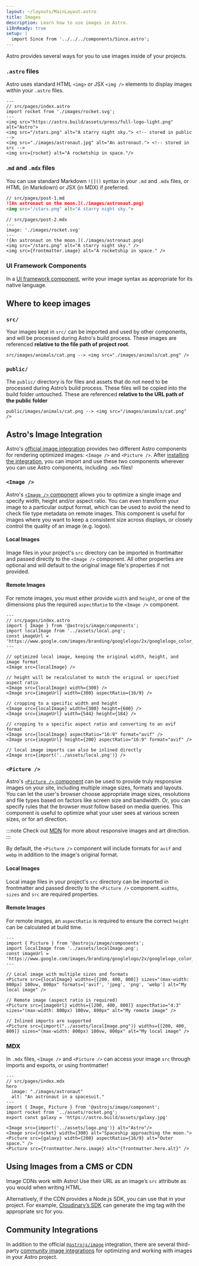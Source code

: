 ```yaml
---
layout: ~/layouts/MainLayout.astro
title: Images
description: Learn how to use images in Astro.
i18nReady: true
setup: |
  import Since from '../../../components/Since.astro';
---
```

Astro provides several ways for you to use images inside of your projects.

### `.astro` files

Astro uses standard HTML `<img>` or JSX `<img />` elements to display images within your `.astro` files. 

```astro
---
// src/pages/index.astro
import rocket from './images/rocket.svg';
---
<img src="https://astro.build/assets/press/full-logo-light.png" alt="Astro">
<img src="/stars.png" alt="A starry night sky."> <!-- stored in public -->
<img src="./images/astronaut.jpg" alt="An astronaut."> <!-- stored in src -->
<img src={rocket} alt="A rocketship in space."/>
```

### .`md` and `.mdx` files

You can use standard Markdown `![]()` syntax in your `.md` and `.mdx` files, or HTML (in Markdown) or JSX (in MDX) if preferred. 


```md
// src/pages/post-1.md
![An astronaut on the moon.](./images/astronaut.png)
<img src="/stars.png" alt="A starry night sky.">
```


```mdx
// src/pages/post-2.mdx
---
image: './images/rocket.svg'
---
![An astronaut on the moon.](./images/astronaut.png)
<img src="/stars.png" alt="A starry night sky." />
<img src={frontmatter.image} alt="A rocketship in space." />
```

### UI Framework Components

In a [UI framework component](/en/core-concepts/framework-components/), write your image syntax as appropriate for its native language.

## Where to keep images

### `src/`
Your images kept in `src/` can be imported and used by other components, and will be processed during Astro's build process. These images are referenced **relative to the file path of project root**.

```
src/images/animals/cat.png --> <img src="./images/animals/cat.png" />
```

### `public/`

The `public/` directory is for files and assets that do not need to be processed during Astro’s build process. These files will be copied into the build folder untouched. These are referenced **relative to the URL path of the public folder**

```
public/images/animals/cat.png --> <img src="/images/animals/cat.png" />
```

## Astro's Image Integration

Astro's [official image integration](/en/guides/integrations-guide/image/) provides two different Astro components for rendering optimized images: `<Image />` and `<Picture />`. After [installing the integration](/en/guides/integrations-guide/image/#installation), you can import and use these two components wherever you can use Astro components, including `.mdx` files!

### `<Image />`

Astro's [`<Image />` component](/en/guides/integrations-guide/image/#image-) allows you to optimize a single image and specify width, height and/or aspect ratio. You can even transform your image to a particular output format, which can be used to avoid the need to check file type metadata on remote images. This component is useful for images where you want to keep a consistent size across displays, or closely control the quality of an image (e.g. logos).

#### Local Images

Image files in your project's `src` directory can be imported in frontmatter and passed directly to the `<Image />` component. All other properties are optional and will default to the original image file's properties if not provided.

#### Remote Images

For remote images, you must either provide `width` and `height`, or one of the dimensions plus the required `aspectRatio` to the `<Image />` component.

```astro
---
// src/pages/index.astro
import { Image } from '@astrojs/image/components';
import localImage from '../assets/local.png';
const imageUrl = 'https://www.google.com/images/branding/googlelogo/2x/googlelogo_color_272x92dp.png';
---

// optimized local image, keeping the original width, height, and image format
<Image src={localImage} />

// height will be recalculated to match the original or specified aspect ratio
<Image src={localImage} width={300} />
<Image src={imageUrl} width={300} aspectRatio={16/9} />

// cropping to a specific width and height
<Image src={localImage} width={300} height={600} />
<Image src={imageUrl} width={544} height={184} />

// cropping to a specific aspect ratio and converting to an avif format
<Image src={localImage} aspectRatio="16:9" format="avif" />
<Image src={imageUrl} height={200} aspectRatio="16:9" format="avif" />

// local image imports can also be inlined directly
<Image src={import('../assets/local.png')} />
```

### `<Picture /> `

Astro's [`<Picture />` component](/en/guides/integrations-guide/image/#picture-) can be used to provide truly responsive images on your site, including multiple image sizes, formats and layouts. You can let the user's browser choose appropriate image sizes, resolutions and file types based on factors like screen size and bandwidth. Or, you can specify rules that the browser must follow based on media queries. This component is useful to optimize what your user sees at various screen sizes, or for art direction.

:::note
Check out [MDN](https://developer.mozilla.org/en-US/docs/Learn/HTML/Multimedia_and_embedding/Responsive_images#art_direction) for more about responsive images and art direction.
:::

By default, the `<Picture />` component will include formats for `avif` and `webp` in addition to the image's original format.

#### Local Images

Local image files in your project's `src` directory can be imported in frontmatter and passed directly to the `<Picture />` component. `widths`, `sizes` and `src` are required properties.

#### Remote Images 

For remote images, an `aspectRatio` is required to ensure the correct `height` can be calculated at build time.

```astro
---
import { Picture } from '@astrojs/image/components';
import localImage from '../assets/localImage.png';
const imageUrl = 'https://www.google.com/images/branding/googlelogo/2x/googlelogo_color_272x92dp.png';
---

// Local image with multiple sizes and formats
<Picture src={localImage} widths={[200, 400, 800]} sizes="(max-width: 800px) 100vw, 800px" formats=['avif', 'jpeg', 'png', 'webp'] alt="My local image" />

// Remote image (aspect ratio is required)
<Picture src={imageUrl} widths={[200, 400, 800]} aspectRatio="4:3" sizes="(max-width: 800px) 100vw, 800px" alt="My remote image" />

// Inlined imports are supported
<Picture src={import("../assets/localImage.png")} widths={[200, 400, 800]} sizes="(max-width: 800px) 100vw, 800px" alt="My local image" />
```

### MDX

In `.mdx` files, `<Image />` and `<Picture />` can access your image `src` through imports and exports, or using frontmatter!

```mdx
---
// src/pages/index.mdx
hero
  image: "./images/astronaut"
  alt: "An astronaut in a spacesuit."
---
import { Image, Picture } from '@astrojs/image/component';
import rocket from '../assets/rocket.png';
export const galaxy = 'https://astro.build/assets/galaxy.jpg'

<Image src={import('../assets/logo.png')} alt="Astro"/>
<Image src={rocket} width={300} alt="Spaceship approaching the moon.">
<Picture src={galaxy} width={200} aspectRatio={16/9} alt="Outer space." />
<Picture src={frontmatter.hero.image} alt="{frontmatter.hero.alt}" />
```

## Using Images from a CMS or CDN

Image CDNs work with Astro! Use their URL as an image’s `src` attribute as you would when writing HTML.

Alternatively, if the CDN provides a Node.js SDK, you can use that in your project. For example, [Cloudinary’s SDK](https://cloudinary.com/documentation/node_integration) can generate the img tag with the appropriate src for you.

## Community Integrations

In addition to the official [`@astrojs/image`](/en/integrations-guide/image/) integration, there are several third-party [community image integrations](https://astro.build/integrations/css+ui/?q=image) for optimizing and working with images in your Astro project.
